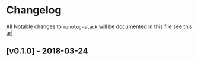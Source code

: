 # Changelog

All Notable changes to `monolog-slack` will be documented in this file see this [url](http://keepachangelog.com/)

## [v0.1.0] - 2018-03-24
